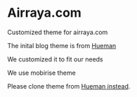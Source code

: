 # Airraya.com

Customized theme for airraya.com

The inital blog theme is from [Hueman](https://github.com/ppoffice/hexo-theme-hueman)

We customized it to fit our needs

We use mobirise theme

Please clone theme from [Hueman instead](https://github.com/ppoffice/hexo-theme-hueman).
